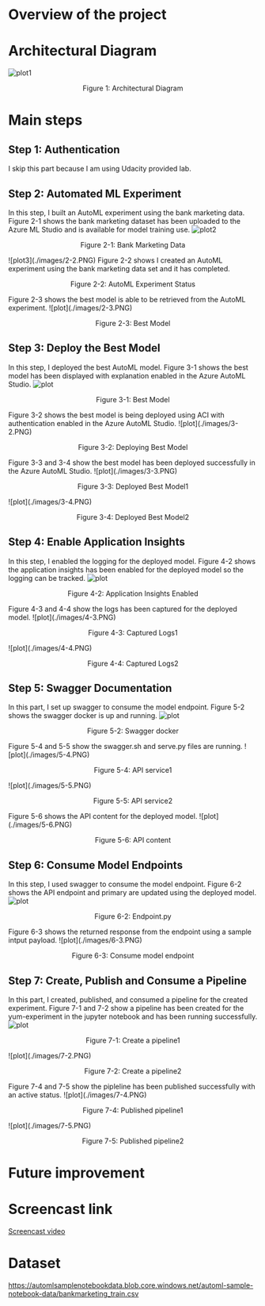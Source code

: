 # Overview of the project

# Architectural Diagram
![plot1](./images/Architecture.PNG)
<p align="center">Figure 1: Architectural Diagram</p>

# Main steps
## Step 1: Authentication
I skip this part because I am using Udacity provided lab.

## Step 2: Automated ML Experiment
In this step, I built an AutoML experiment using the bank marketing data. 
Figure 2-1 shows the bank marketing dataset has been uploaded to the Azure ML Studio and is available for model training use.
![plot2](./images/2-1.PNG)
<p align="center">Figure 2-1: Bank Marketing Data</p>
![plot3](./images/2-2.PNG)
Figure 2-2 shows I created an AutoML experiment using the bank marketing data set and it has completed.
<p align="center">Figure 2-2: AutoML Experiment Status</p>
Figure 2-3 shows the best model is able to be retrieved from the AutoML experiment.
![plot](./images/2-3.PNG)
<p align="center">Figure 2-3: Best Model</p>

## Step 3: Deploy the Best Model
In this step, I deployed the best AutoML model.
Figure 3-1 shows the best model has been displayed with explanation enabled in the Azure AutoML Studio.
![plot](./images/3-1.PNG)
<p align="center">Figure 3-1: Best Model</p>
Figure 3-2 shows the best model is being deployed using ACI with authentication enabled in the Azure AutoML Studio.
![plot](./images/3-2.PNG)
<p align="center">Figure 3-2: Deploying Best Model</p>
Figure 3-3 and 3-4 show the best model has been deployed successfully in the Azure AutoML Studio.
![plot](./images/3-3.PNG)
<p align="center">Figure 3-3: Deployed Best Model1</p>
![plot](./images/3-4.PNG)
<p align="center">Figure 3-4: Deployed Best Model2</p>

## Step 4: Enable Application Insights
In this step, I enabled the logging for the deployed model.
Figure 4-2 shows the application insights has been enabled for the deployed model so the logging can be tracked.
![plot](./images/4-2.PNG)
<p align="center">Figure 4-2: Application Insights Enabled</p>
Figure 4-3 and 4-4 show the logs has been captured for the deployed model.
![plot](./images/4-3.PNG)
<p align="center">Figure 4-3: Captured Logs1</p>
![plot](./images/4-4.PNG)
<p align="center">Figure 4-4: Captured Logs2</p>

## Step 5: Swagger Documentation
In this part, I set up swagger to consume the model endpoint.
Figure 5-2 shows the swagger docker is up and running.
![plot](./images/5-2.PNG)
<p align="center">Figure 5-2: Swagger docker</p>
Figure 5-4 and 5-5 show the swagger.sh and serve.py files are running.
![plot](./images/5-4.PNG)
<p align="center">Figure 5-4: API service1</p>
![plot](./images/5-5.PNG)
<p align="center">Figure 5-5: API service2</p>
Figure 5-6 shows the API content for the deployed model.
![plot](./images/5-6.PNG)
<p align="center">Figure 5-6: API content</p>

## Step 6: Consume Model Endpoints
In this step, I used swagger to consume the model endpoint.
Figure 6-2 shows the API endpoint and primary are updated using the deployed model.
![plot](./images/6-2.PNG)
<p align="center">Figure 6-2: Endpoint.py</p>
Figure 6-3 shows the returned response from the endpoint using a sample intput payload.
![plot](./images/6-3.PNG)
<p align="center">Figure 6-3: Consume model endpoint</p>

## Step 7: Create, Publish and Consume a Pipeline
In this part, I created, published, and consumed a pipeline for the created experiment.
Figure 7-1 and 7-2 show a pipeline has been created for the yum-experiment in the jupyter notebook and has been running successfully.
![plot](./images/7-1.PNG)
<p align="center">Figure 7-1: Create a pipeline1</p>
![plot](./images/7-2.PNG)
<p align="center">Figure 7-2: Create a pipeline2</p>
Figure 7-4 and 7-5 show the pipleline has been published successfully with an active status.
![plot](./images/7-4.PNG)
<p align="center">Figure 7-4: Published pipeline1</p>
![plot](./images/7-5.PNG)
<p align="center">Figure 7-5: Published pipeline2</p>

# Future improvement
# Screencast link
<a href="https://www.youtube.com/watch?v=ukJf9IzUs34" target="_blank">Screencast video</a>

# Dataset
https://automlsamplenotebookdata.blob.core.windows.net/automl-sample-notebook-data/bankmarketing_train.csv


